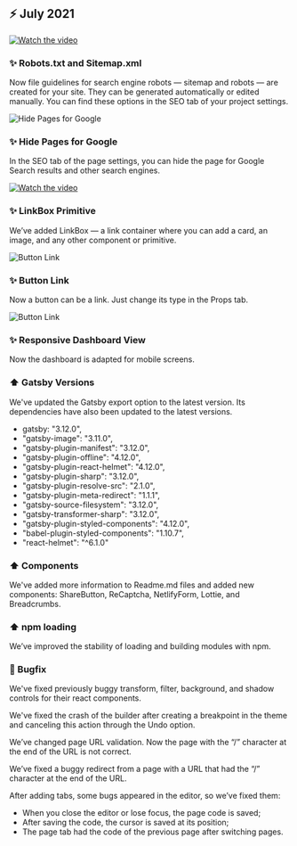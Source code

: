 ## ⚡️ July 2021

[![Watch the video](https://i.ytimg.com/vi/-Z2bq0G3f7o/hqdefault.jpg)](https://www.youtube.com/watch?v=-Z2bq0G3f7o)

### ✨ Robots.txt and Sitemap.xml

Now file guidelines for search engine robots — sitemap and robots — are created for your site. They can be generated automatically or edited manually. You can find these options in the SEO tab of your project settings.

![Hide Pages for Google](https://test-upl.quarkly.io/5e60efa12db4d10024432a9f/images/july-2021-updates-hide-page-for-search-engines.png?v=2021-07-29T15:16:35.315Z)

### ✨ Hide Pages for Google

In the SEO tab of the page settings, you can hide the page for Google Search results and other search engines.

[![Watch the video](https://i.imgur.com/vKb2F1B.png)](https://youtu.be/vt5fpE0bzSY)

### ✨ LinkBox Primitive

We’ve added LinkBox — a link container where you can add a card, an image, and any other component or primitive.

![Button Link](https://test-upl.quarkly.io/5e60efa12db4d10024432a9f/images/august-2021-updates-quarkly-buttonlink.png?v=2021-09-13T14:59:37.085Z)

### ✨ Button Link

Now a button can be a link. Just change its type in the Props tab.

![Button Link](https://test-upl.quarkly.io/5e60efa12db4d10024432a9f/images/august-2021-updates-quarkly-responsive-dashboard.png?v=2021-09-09T09:27:49.959Z)

### ✨ Responsive Dashboard View

Now the dashboard is adapted for mobile screens.

### ⬆️ Gatsby Versions

We've updated the Gatsby export option to the latest version. Its dependencies have also been updated to the latest versions.

- gatsby: "3.12.0",
- "gatsby-image": "3.11.0",
- "gatsby-plugin-manifest": "3.12.0",
- "gatsby-plugin-offline": "4.12.0",
- "gatsby-plugin-react-helmet": "4.12.0",
- "gatsby-plugin-sharp": "3.12.0",
- "gatsby-plugin-resolve-src": "2.1.0",
- "gatsby-plugin-meta-redirect": "1.1.1",
- "gatsby-source-filesystem": "3.12.0",
- "gatsby-transformer-sharp": "3.12.0",
- "gatsby-plugin-styled-components": "4.12.0",
- "babel-plugin-styled-components": "1.10.7",
- "react-helmet": "^6.1.0"

### ⬆️ Components

We've added more information to Readme.md files and added new components: ShareButton, ReCaptcha, NetlifyForm, Lottie, and Breadcrumbs.

### ⬆️ npm loading

We’ve improved the stability of loading and building modules with npm.

### 🐛 Bugfix

We've fixed previously buggy transform, filter, background, and shadow controls for their react components.

We've fixed the crash of the builder after creating a breakpoint in the theme and canceling this action through the Undo option.

We’ve changed page URL validation. Now the page with the “/” character at the end of the URL is not correct.

We’ve fixed a buggy redirect from a page with a URL that had the “/” character at the end of the URL.

After adding tabs, some bugs appeared in the editor, so we’ve fixed them:

- When you close the editor or lose focus, the page code is saved;
- After saving the code, the cursor is saved at its position;
- The page tab had the code of the previous page after switching pages.
